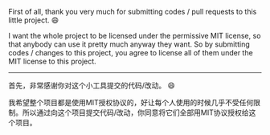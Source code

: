 First of all, thank you very much for submitting codes / pull requests to this little project. :smile:

I want the whole project to be licensed under the permissive MIT license, so that anybody can use it pretty much anyway they want. So by submitting codes / changes to this project, you agree to license all of them under the MIT license to this project.

--------

首先，非常感谢你对这个小工具提交的代码/改动。 :smile:

我希望整个项目都是使用MIT授权协议的，好让每个人使用的时候几乎不受任何限制。所以通过向这个项目提交代码/改动，你同意将它们全部用MIT协议授权给这个项目。

